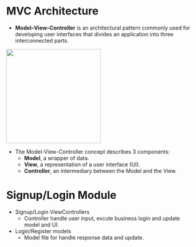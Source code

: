 # MVC Architecture

- **Model–View–Controller** is an architectural pattern commonly used for developing user interfaces that divides an application into three interconnected parts.

<img height="250" src="https://upload.wikimedia.org/wikipedia/commons/thumb/a/a0/MVC-Process.svg/800px-MVC-Process.svg.png" />


 - The Model-View-Controller concept describes 3 components:
    - **Model**, a wrapper of data.
    - **View**, a representation of a user interface (UI).
    - **Controller**, an intermediary between the Model and the View.



# Signup/Login Module

- Signup/Login ViewControllers
    - Controller handle user input, excute business login and update model and UI.
- Login/Register models
    - Model file for handle response data and update.
    
    
